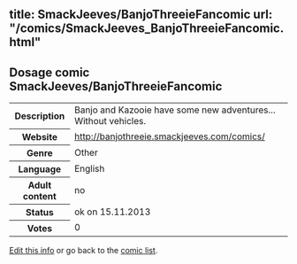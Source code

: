 title: SmackJeeves/BanjoThreeieFancomic
url: "/comics/SmackJeeves_BanjoThreeieFancomic.html"
---
Dosage comic SmackJeeves/BanjoThreeieFancomic
-----------------------------------------

<p id="msg"></p>
<script type="text/javascript">
if (window.location.search === '?edit_info_mail=sent_ok') {
  var elem = document.getElementById("msg");
  elem.innerHTML = 'Edited information sucessfully sent for review, which is usually done daily. Thanks!';
  elem.className = 'ok';
}
</script>
<table class="comicinfo">
<tr>
<th>Description</th><td>Banjo and Kazooie have some new adventures... Without vehicles.</td>
</tr>
<tr>
<th>Website</th><td><a href="http://banjothreeie.smackjeeves.com/comics/">http://banjothreeie.smackjeeves.com/comics/</a></td>
</tr>
<tr>
<th>Genre</th><td>Other</td>
</tr>
<tr>
<th>Language</th><td>English</td>
</tr>
<tr>
<th>Adult content</th><td>no</td>
</tr>
<tr>
<th>Status</th><td>ok on 15.11.2013</td>
</tr>
<tr>
<th>Votes</th><td>0</td>
</tr>
</table>

[Edit this info](SmackJeeves_BanjoThreeieFancomic_edit.html) or go back to the [comic list](../comic-index.html).
